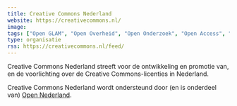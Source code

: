 ```yaml
---
title: Creative Commons Nederland
website: https://creativecommons.nl/
image: 
tags: ["Open GLAM", "Open Overheid", "Open Onderzoek", "Open Access", "Open Onderwijs"]
type: organisatie
rss: https://creativecommons.nl/feed/
---
```


Creative Commons Nederland streeft voor de ontwikkeling en promotie van, en de voorlichting over de Creative Commons-licenties in Nederland.

Creative Commons Nederland wordt ondersteund door (en is onderdeel van) [Open Nederland](https://www.opennederland.nl/vereniging/).
